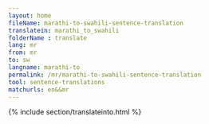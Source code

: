 ```yaml
---
layout: home
fileName: marathi-to-swahili-sentence-translation
translatein: marathi_to_swahili
folderName : translate
lang: mr
from: mr
to: sw
langname: marathi-to
permalink: /mr/marathi-to-swahili-sentence-translation
tool: sentence-translations
matchurls: en&&mr
---
```

{% include section/translateinto.html %}
